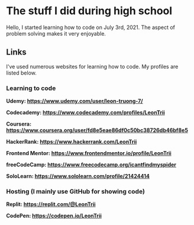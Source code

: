 # The stuff I did during high school

Hello, I started learning how to code on July 3rd, 2021. The aspect of problem solving makes it very enjoyable.

## Links

I've used numerous websites for learning how to code. My profiles are listed below.

### Learning to code
**Udemy: https://www.udemy.com/user/leon-truong-7/**

**Codecademy: https://www.codecademy.com/profiles/LeonTrii**

**Coursera: https://www.coursera.org/user/fd8e5eae86df0c50bc38726db46bf8e5**

**HackerRank: https://www.hackerrank.com/LeonTrii**

**Frontend Mentor: https://www.frontendmentor.io/profile/LeonTrii**

**freeCodeCamp: https://www.freecodecamp.org/icantfindmyspider**

**SoloLearn: https://www.sololearn.com/profile/21424414**

### Hosting (I mainly use GitHub for showing code)

**Replit: https://replit.com/@LeonTrii**

**CodePen: https://codepen.io/LeonTrii**
